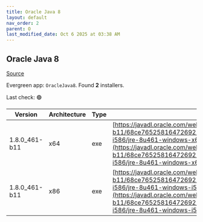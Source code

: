 ```yaml
---
title: Oracle Java 8
layout: default
nav_order: 2
parent: O
last_modified_date: Oct 6 2025 at 03:38 AM
---
```


## Oracle Java 8

[Source](https://www.java.com)

Evergreen app: `OracleJava8`. Found **2** installers.

Last check: 🟢

| Version       | Architecture | Type | URI                                                                                                                                                                                                                                                                                    |
| ------------- | ------------ | ---- | -------------------------------------------------------------------------------------------------------------------------------------------------------------------------------------------------------------------------------------------------------------------------------------- |
| 1.8.0_461-b11 | x64          | exe  | [https://javadl.oracle.com/webapps/download/GetFile/1.8.0_461-b11/68ce765258164726922591683c51982c/windows-i586/jre-8u461-windows-x64.exe](https://javadl.oracle.com/webapps/download/GetFile/1.8.0_461-b11/68ce765258164726922591683c51982c/windows-i586/jre-8u461-windows-x64.exe)   |
| 1.8.0_461-b11 | x86          | exe  | [https://javadl.oracle.com/webapps/download/GetFile/1.8.0_461-b11/68ce765258164726922591683c51982c/windows-i586/jre-8u461-windows-i586.exe](https://javadl.oracle.com/webapps/download/GetFile/1.8.0_461-b11/68ce765258164726922591683c51982c/windows-i586/jre-8u461-windows-i586.exe) |
